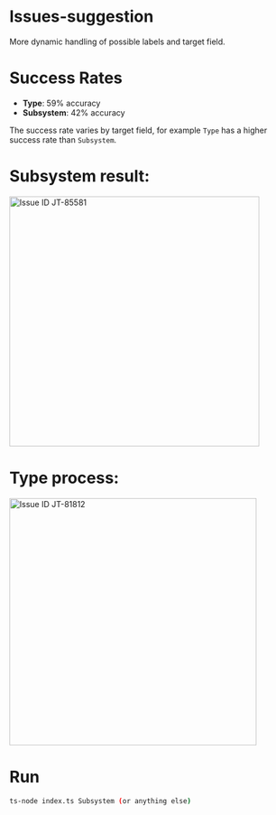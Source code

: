 # Issues-suggestion

More dynamic handling of possible labels and target field. 

# Success Rates

- **Type**: 59% accuracy
- **Subsystem**: 42% accuracy

The success rate varies by target field, for example `Type` has a higher success rate than `Subsystem`.

# Subsystem result:

<img width="443" alt="Issue ID JT-85581" src="https://github.com/user-attachments/assets/da185c69-0af0-4079-8da0-d640003a906d">

# Type process:

<img width="438" alt="Issue ID JT-81812" src="https://github.com/user-attachments/assets/c5a7bf74-cfdb-442c-b36c-cd076e87c2f0">

# Run

```bash
ts-node index.ts Subsystem (or anything else)
```
